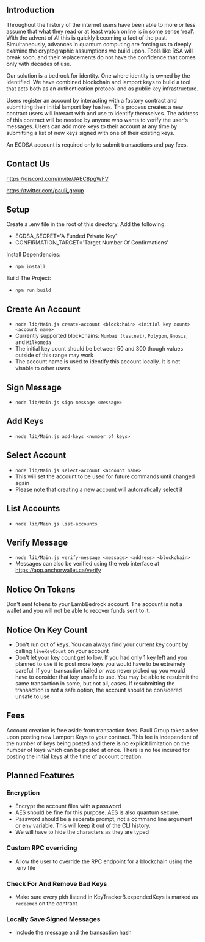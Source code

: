 ## Introduction

Throughout the history of the internet users have been able to more or less assume that what they read or at least watch online is in some sense ‘real’. With the advent of AI this is quickly becoming a fact of the past. Simultaneously, advances in quantum computing are forcing us to deeply examine the cryptographic assumptions we build upon. Tools like RSA will break soon, and their replacements do not have the confidence that comes only with decades of use. 

Our solution is a bedrock for identity. One where identity is owned by the identified. We have combined blockchain and lamport keys to build a tool that acts both as an authentication protocol and as public key infrastructure. 

Users register an account by interacting with a factory contract and submitting their initial lamport key hashes. This process creates a new contract users will interact with and use to identify themselves. The address of this contract will be needed by anyone who wants to verify the user's messages. Users can add more keys to their account at any time by submitting a list of new keys signed with one of their existing keys. 

An ECDSA account is required only to submit transactions and pay fees. 

## Contact Us

https://discord.com/invite/JAEC8pgWFV

https://twitter.com/pauli_group


## Setup
Create a .env file in the root of this directory. Add the following:

 - ECDSA_SECRET='A Funded Private Key'
 - CONFIRMATION_TARGET='Target Number Of Confirmations'

Install Dependencies: 

 - `npm install`
 
Build The Project:
    
 - `npm run build`

## Create An Account 

 - `node lib/Main.js create-account <blockchain> <initial key count> <account name>`
 - Currently supported blockchains: `Mumbai (testnet)`, `Polygon`, `Gnosis`, and `Milkomeda`
 - The initial key count should be between 50 and 300 though values outside of this range may work
 - The account name is used to identify this account locally. It is not visable to other users

## Sign Message
 - `node lib/Main.js sign-message <message>`

## Add Keys
 - `node lib/Main.js add-keys <number of keys>`

## Select Account
 - `node lib/Main.js select-account <account name>`
 - This will set the account to be used for future commands until changed again 
 - Please note that creating a new account will automatically select it

## List Accounts
 - `node lib/Main.js list-accounts`

## Verify Message
 - `node lib/Main.js verify-message <message> <address> <blockchain>`
 - Messages can also be verified using the web interface at https://app.anchorwallet.ca/verify

## Notice On Tokens
Don't sent tokens to your LambBedrock account. The account is not a wallet and you will not be able to recover funds sent to it.

## Notice On Key Count
- Don't run out of keys. You can always find your current key count by calling `liveKeyCount` on your account 
- Don't let your key count get to low. If you had only 1 key left and you planned to use it to post more keys you would have to be extremely careful. If your transaction failed or was never picked up you would have to consider that key unsafe to use. You may be able to resubmit the same transaction in some, but not all, cases. If resubmitting the transaction is not a safe option, the account should be considered unsafe to use

## Fees
Account creation is free aside from transaction fees. Pauli Group takes a fee upon posting new Lamport Keys to your contract. This fee is independent of the number of keys being posted and there is no explicit limitation on the number of keys which can be posted at once. There is no fee incured for posting the initial keys at the time of account creation. 

## Planned Features

### Encryption
 - Encrypt the account files with a password
 - AES should be fine for this purpose. AES is also quantum secure. 
 - Password should be a seperate prompt, not a command line argument or env variable. This will keep it out of the CLI history. 
 - We will have to hide the characters as they are typed

### Custom RPC overriding
- Allow the user to override the RPC endpoint for a blockchain using the .env file
### Check For And Remove Bad Keys
- Make sure every pkh listend in KeyTrackerB.expendedKeys is marked as `redeemed` on the contract

### Locally Save Signed Messages
- Include the message and the transaction hash 
